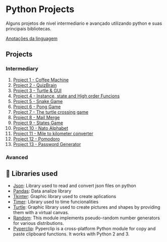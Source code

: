 # Python Projects
Alguns projetos de nivel intermediario e avançado utilizando python e suas principais bibliotecas.

[Anotações da linguagem](https://www.notion.so/Python-afdf3003ae0844ce8fafdbfe22a46ec5)

## Projects 
### Intermediary 
1. [Project 1 - Coffee Machine](https://github.com/Minji0h/Python/tree/main/Project%2001%20-%20Coffee%20Machine)
2. [Project 2 - QuizBrain](https://github.com/Minji0h/Python/tree/main/Project%2002%20-%20QuizBrain)
3. [Project 3 - Turtle & GUI](https://github.com/Minji0h/Python/tree/main/Project%2003%20-%20Turtle%20%26%20GUI)
4. [Project 4 - Instance, state and High order Funcions](https://github.com/Minji0h/Python/tree/main/Project%2004%20-%20Instances%2C%20State%20and%20Higher%20Order%20Functions)
5. [Project 5 - Snake Game](https://github.com/Minji0h/Python/tree/main/Project%2005%20-%20Snake%20Game)
6. [Project 6 - Pong Game](https://github.com/Minji0h/Python/tree/main/Project%2006%20-%20Pong%20Game)
7. [Project 7 - The turtle crossing game](https://github.com/Minji0h/Python/tree/main/Project%2006%20-%20Pong%20Game)
8. [Project 8 - Mail Merge](https://github.com/Minji0h/Python/tree/main/Project%2007%20-%20The%20Turtle%20Crossing%20Game)
9. [Project 9 - States Game](https://github.com/Minji0h/Python/tree/main/Project%2009%20-%20States%20Game)
10. [Project 10 - Nato Alphabet](https://github.com/Minji0h/Python/tree/main/Project%2010%20-%20Nato%20Alphabet)
11. [Project 11 - Mile to kilometer converter](https://github.com/Minji0h/Python/tree/main/Project%2011%20-%20Mile%20to%20kilometer%20converter)
12. [Project 12 - Pomodoro](https://github.com/Minji0h/Python/tree/main/Project%2012%20-%20Pomodoro)
12. [Project 13 - Password Generator](https://github.com/Minji0h/Python/tree/main/Project%2013%20-%20Password%20Manager)

### Avanced



## :department_store: Libraries used
* [Json](https://docs.python.org/3/library/json.html): Library used to read and convert json files on python
* [Pandas](https://pandas.pydata.org/): Data analize library
* [Tkinter](https://docs.python.org/3/library/tkinter.html): Graphic library used to create aplications
* [Timer](https://docs.python.org/3/library/time.html): Library used to time funcionalities
* [Turtle](https://docs.python.org/3/library/turtle.html#turtle.filling): Graphic library used to create pictures and shapes by providing them with a virtual canvas.
* [Random](https://docs.python.org/3/library/random.html): This module implements pseudo-random number generators for various distributions.
* [Pyperclip](https://pypi.org/project/pyperclip/): Pyperclip is a cross-platform Python module for copy and paste clipboard functions. It works with Python 2 and 3.
